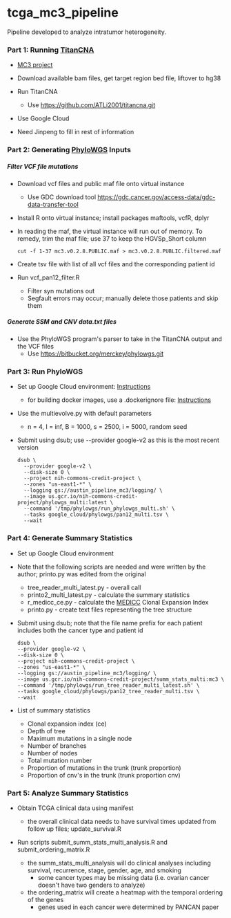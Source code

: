 # tcga_mc3_pipeline
Pipeline developed to analyze intratumor heterogeneity.


### Part 1: Running [TitanCNA](https://github.com/gavinha/TitanCNA.git)

- [MC3 project](https://gdc.cancer.gov/about-data/publications/mc3-2017)

- Download available bam files, get target region bed file, liftover to hg38

- Run TitanCNA
  - Use https://github.com/ATLi2001/titancna.git

- Use Google Cloud 
- Need Jinpeng to fill in rest of information


### Part 2: Generating [PhyloWGS](https://github.com/morrislab/phylowgs.git) Inputs

##### Filter VCF file mutations

- Download vcf files and public maf file onto virtual instance
  - Use GDC download tool https://gdc.cancer.gov/access-data/gdc-data-transfer-tool
- Install R onto virtual instance; install packages maftools, vcfR, dplyr
- In reading the maf, the virtual instance will run out of memory. To remedy, trim the maf file; use 37 to keep the HGVSp_Short column
  ```
  cut -f 1-37 mc3.v0.2.8.PUBLIC.maf > mc3.v0.2.8.PUBLIC.filtered.maf
  ```

- Create tsv file with list of all vcf files and the corresponding patient id
- Run vcf_pan12_filter.R
  - Filter syn mutations out
  - Segfault errors may occur; manually delete those patients and skip them

##### Generate SSM and CNV data.txt files

- Use the PhyloWGS program's parser to take in the TitanCNA output and the VCF files
  - Use https://bitbucket.org/merckey/phylowgs.git


### Part 3: Run PhyloWGS

- Set up Google Cloud environment: [Instructions](https://bitbucket.org/merckey/google_cloud/src/6500515126779350a301f327fcc0e5f92a455d57/austin_project.md?fileviewer=file-view-default)
  - for building docker images, use a .dockerignore file: [Instructions](https://docs.docker.com/engine/reference/builder/#dockerignore-file)

- Use the multievolve.py with default parameters
  - n = 4, I = inf, B = 1000, s = 2500, i = 5000, random seed

- Submit using dsub; use --provider google-v2 as this is the most recent version
  ```
  dsub \
    --provider google-v2 \
    --disk-size 0 \
    --project nih-commons-credit-project \
    --zones "us-east1-*" \
    --logging gs://austin_pipeline_mc3/logging/ \
    --image us.gcr.io/nih-commons-credit-project/phylowgs_multi:latest \
    --command '/tmp/phylowgs/run_phylowgs_multi.sh' \
    --tasks google_cloud/phylowgs/pan12_multi.tsv \
    --wait
    ```
### Part 4: Generate Summary Statistics

- Set up Google Cloud environment

- Note that the following scripts are needed and were written by the author; printo.py was edited from the original
  - tree_reader_multi_latest.py - overall call
  - printo2_multi_latest.py - calculate the summary statistics
  - r_medicc_ce.py - calculate the [MEDICC](https://bitbucket.org/rfs/medicc) Clonal Expansion Index
  - printo.py - create text files representing the tree structure
  
- Submit using dsub; note that the file name prefix for each patient includes both the cancer type and patient id
  ```
  dsub \
  --provider google-v2 \
  --disk-size 0 \
  --project nih-commons-credit-project \
  --zones "us-east1-*" \
  --logging gs://austin_pipeline_mc3/logging/ \
  --image us.gcr.io/nih-commons-credit-project/summ_stats_multi:mc3 \
  --command '/tmp/phylowgs/run_tree_reader_multi_latest.sh' \
  --tasks google_cloud/phylowgs/pan12_tree_reader_multi.tsv \
  --wait
  ```
- List of summary statistics
  - Clonal expansion index (ce)
  - Depth of tree
  - Maximum mutations in a single node
  - Number of branches
  - Number of nodes
  - Total mutation number
  - Proportion of mutations in the trunk (trunk proportion)
  - Proportion of cnv's in the trunk (trunk proportion cnv)

### Part 5: Analyze Summary Statistics

- Obtain TCGA clinical data using manifest
  - the overall clinical data needs to have survival times updated from follow up files; update_survival.R

- Run scripts submit_summ_stats_multi_analysis.R and submit_ordering_matrix.R
  - the summ_stats_multi_analysis will do clinical analyses including survival, recurrence, stage, gender, age, and smoking
    - some cancer types may be missing data (i.e. ovarian cancer doesn't have two genders to analyze)
  - the ordering_matrix will create a heatmap with the temporal ordering of the genes
    - genes used in each cancer were determined by PANCAN paper
